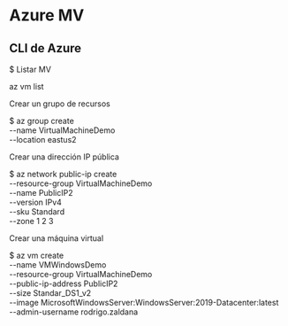 # Azure MV

## CLI de Azure

$ Listar MV

az vm list

Crear un grupo de recursos

$ az group create \
    --name VirtualMachineDemo \
    --location eastus2

Crear una dirección IP pública

$ az network public-ip create \
    --resource-group VirtualMachineDemo \
    --name PublicIP2 \
    --version IPv4 \
    --sku Standard \
    --zone 1 2 3

Crear una máquina virtual

$ az vm create \
    --name VMWindowsDemo \
    --resource-group VirtualMachineDemo \
    --public-ip-address PublicIP2 \
    --size Standar_DS1_v2 \
    --image MicrosoftWindowsServer:WindowsServer:2019-Datacenter:latest \
    --admin-username rodrigo.zaldana


